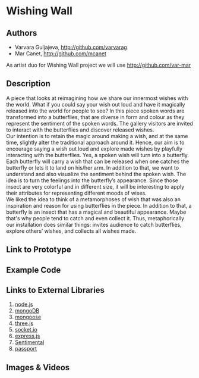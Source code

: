# Wishing Wall


## Authors
- Varvara Guljajeva, http://github.com/varvarag
- Mar Canet, http://github.com/mcanet

As artist duo for Wishing Wall project we will use http://github.com/var-mar

## Description
A piece that looks at reimagining how we share our innermost wishes with the world. What if you could say your wish out loud and have it magically released into the world for people to see? In this piece spoken words are transformed into a butterflies, that are diverse in form and colour as they represent the sentiment of the spoken words. The gallery visitors are invited to interact with the butterflies and discover released wishes.  
Our intention is to retain the magic around making a wish, and at the same time, slightly alter the traditional approach around it. Hence, our aim is to encourage saying a wish out loud and explore made wishes by playfully interacting with the butterflies. Yes, a spoken wish will turn into a butterfly. Each butterfly will carry a wish that can be released when one catches the butterfly or lets it to land on his/her arm.
In addition to that, we want to understand and also visualize the sentiment behind the spoken wish. The idea is to turn the feelings into the butterfly’s appearance. Since those insect are very colorful and in different size, it will be interesting to apply their attributes for representing different moods of wises.   	 	
We liked the idea to think of a metamorphoses of wish that was also an inspiration and reason for using butterflies in the piece. In addition to that, a butterfly is an insect that has a magical and beautiful appearance. Maybe that's why people tend to catch and even collect it. Thus, metaphorically our installation does similar things: invites audience to catch butterflies, explore others’ wishes, and collects all wishes made.

## Link to Prototype


## Example Code

## Links to External Libraries
1. [node.js](http://www.nodejs.org/ "node.js")
2. [mongoDB](http://www.mongodb.org/ "mongoDB")
3. [mongoose](http://mongoosejs.com/ "mongoose")
4. [three.js](http://threejs.org/ "three.js")
5. [socket.io](http://socket.io "socket.io")
6. [express.js](http://www.expressjs.com/ "express.js")
7. [Sentimental](https://github.com/thinkroth/Sentimental "Sentimental")
8. [passport](http://passportjs.org/ "passport")

## Images & Videos


